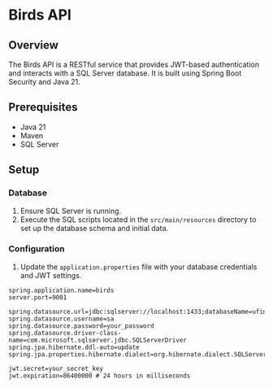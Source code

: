 # Birds API

## Overview
The Birds API is a RESTful service that provides JWT-based authentication and interacts with a SQL Server database. It is built using Spring Boot Security and Java 21.

## Prerequisites
- Java 21
- Maven
- SQL Server

## Setup

### Database
1. Ensure SQL Server is running.
2. Execute the SQL scripts located in the `src/main/resources` directory to set up the database schema and initial data.

### Configuration
1. Update the `application.properties` file with your database credentials and JWT settings.

```properties
spring.application.name=birds
server.port=9001

spring.datasource.url=jdbc:sqlserver://localhost:1433;databaseName=ufinet;encrypt=false;trustServerCertificate=false;hostNameInCertificate=localhost
spring.datasource.username=sa
spring.datasource.password=your_password
spring.datasource.driver-class-name=com.microsoft.sqlserver.jdbc.SQLServerDriver
spring.jpa.hibernate.ddl-auto=update
spring.jpa.properties.hibernate.dialect=org.hibernate.dialect.SQLServerDialect

jwt.secret=your_secret_key
jwt.expiration=86400000 # 24 hours in milliseconds
